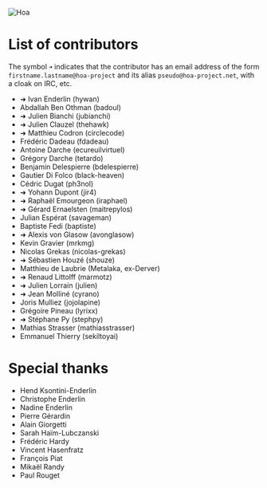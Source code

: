 ![Hoa](http://static.hoa-project.net/Image/Hoa_small.png)

# List of contributors

The symbol `➜` indicates that the contributor has an email address of the form
`firstname.lastname@hoa-project` and its alias `pseudo@hoa-project.net`, with a
cloak on IRC, etc.

  * ➜ Ivan Enderlin (hywan)
  * Abdallah Ben Othman (badoul)
  * ➜ Julien Bianchi (jubianchi)
  * ➜ Julien Clauzel (thehawk)
  * ➜ Matthieu Codron (circlecode)
  * Frédéric Dadeau (fdadeau)
  * Antoine Darche (ecureuilvirtuel)
  * Grégory Darche (tetardo)
  * Benjamin Delespierre (bdelespierre)
  * Gautier Di Folco (black-heaven)
  * Cédric Dugat (ph3nol)
  * ➜ Yohann Dupont (jir4)
  * ➜ Raphaël Emourgeon (iraphael)
  * ➜ Gérard Ernaelsten (maitrepylos)
  * Julian Espérat (savageman)
  * Baptiste Fedi (baptiste)
  * ➜ Alexis von Glasow (avonglasow)
  * Kevin Gravier (mrkmg)
  * Nicolas Grekas (nicolas-grekas)
  * ➜ Sébastien Houzé (shouze)
  * Matthieu de Laubrie (Metalaka, ex-Derver)
  * ➜ Renaud Littolff (marmotz)
  * ➜ Julien Lorrain (julien)
  * ➜ Jean Molliné (cyrano)
  * Joris Mulliez (jojolapine)
  * Grégoire Pineau (lyrixx)
  * ➜ Stéphane Py (stephpy)
  * Mathias Strasser (mathiasstrasser)
  * Emmanuel Thierry (sekiltoyai)

# Special thanks

  * Hend Ksontini-Enderlin
  * Christophe Enderlin
  * Nadine Enderlin
  * Pierre Gérardin
  * Alain Giorgetti
  * Sarah Haïm-Lubczanski
  * Frédéric Hardy
  * Vincent Hasenfratz
  * François Piat
  * Mikaël Randy
  * Paul Rouget
